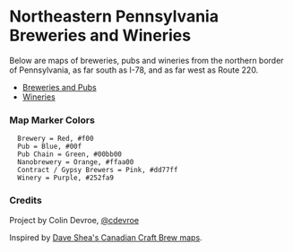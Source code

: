 Northeastern Pennsylvania Breweries and Wineries
========================

Below are maps of breweries, pubs and wineries from the northern border of Pennsylvania, as far south as I-78, and as far west as Route 220.

* [Breweries and Pubs](https://github.com/cdevroe/nepa-brewery-winery-map/blob/master/breweries-pubs.geojson)
* [Wineries](https://github.com/cdevroe/nepa-brewery-winery-map/blob/master/wineries.geojson)

### Map Marker Colors

```
  Brewery = Red, #f00
  Pub = Blue, #00f
  Pub Chain = Green, #00bb00
  Nanobrewery = Orange, #ffaa00
  Contract / Gypsy Brewers = Pink, #dd77ff 
  Winery = Purple, #252fa9
```

### Credits

Project by Colin Devroe, [@cdevroe](http://twitter.com/cdevroe)

Inspired by [Dave Shea's Canadian Craft Brew maps](https://github.com/mezzoblue/canadian-craft-breweries).